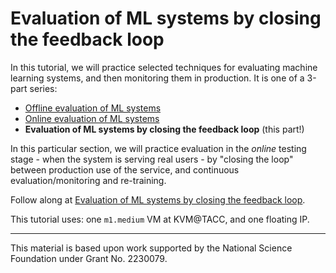 # Evaluation of ML systems by closing the feedback loop

In this tutorial, we will practice selected techniques for evaluating machine learning systems, and then monitoring them in production. It is one of a 3-part series:

* [Offline evaluation of ML systems](https://teaching-on-testbeds.github.io/eval-offline-chi/)
* [Online evaluation of ML systems](https://teaching-on-testbeds.github.io/eval-online-chi/)
* **Evaluation of ML systems by closing the feedback loop** (this part!)

In this particular section, we will practice evaluation in the *online* testing stage - when the system is serving real users - by "closing the loop" between production use of the service, and continuous evaluation/monitoring and re-training.

Follow along at [Evaluation of ML systems by closing the feedback loop](https://teaching-on-testbeds.github.io/eval-loop-chi/).

This tutorial uses: one `m1.medium` VM at KVM@TACC, and one floating IP.

---

This material is based upon work supported by the National Science Foundation under Grant No. 2230079.


